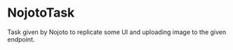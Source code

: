 # NojotoTask

Task given by Nojoto to replicate some UI and uploading image to the given endpoint.


